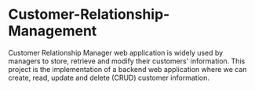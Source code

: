 # Customer-Relationship-Management
Customer Relationship Manager web application is widely used by managers to store, retrieve and modify their customers' information. This project is the implementation of a backend web application where we can create, read, update and delete (CRUD) customer information.